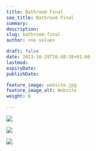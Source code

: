 ```yaml
---
title: Bathroom Final
seo_title: Bathroom Final
summary: 
description: 
slug: bathroom-final
author: <no value>

draft: false
date: 2023-10-29T16:48:38+01:00
lastmod:
expiryDate:
publishDate:

feature_image: website.jpg
feature_image_alt: Website
weight: 6

---
```






![](/images/5752.jpeg)

![](/images/5768.jpeg) 

![](/images/5773.jpeg) 


